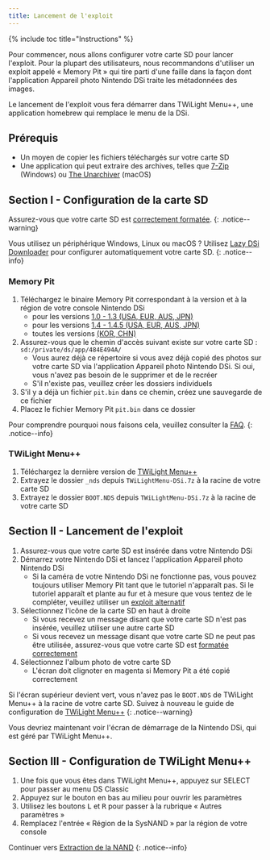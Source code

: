 ```yaml
---
title: Lancement de l'exploit
---
```


{% include toc title="Instructions" %}

Pour commencer, nous allons configurer votre carte SD pour lancer l'exploit. Pour la plupart des utilisateurs, nous recommandons d'utiliser un exploit appelé « Memory Pit » qui tire parti d'une faille dans la façon dont l'application Appareil photo Nintendo DSi traite les métadonnées des images.

Le lancement de l'exploit vous fera démarrer dans TWiLight Menu++, une application homebrew qui remplace le menu de la DSi.

## Prérequis
- Un moyen de copier les fichiers téléchargés sur votre carte SD
- Une application qui peut extraire des archives, telles que [7-Zip](https://www.7-zip.org/) (Windows) ou [The Unarchiver](https://apps.apple.com/us/app/the-unarchiver/id425424353) (macOS)

## Section I - Configuration de la carte SD
Assurez-vous que votre carte SD est [correctement formatée](sd-card-setup).
{: .notice--warning}

Vous utilisez un périphérique Windows, Linux ou macOS ? Utilisez [Lazy DSi Downloader](lazy-dsi-downloader) pour configurer automatiquement votre carte SD.
{: .notice--info}

### Memory Pit
1. Téléchargez le binaire Memory Pit correspondant à la version et à la région de votre console Nintendo DSi
   - pour les versions [1.0 - 1.3 (USA, EUR, AUS, JPN)](/assets/files/memory_pit/256/pit.bin)
   - pour les versions [1.4 - 1.4.5 (USA, EUR, AUS, JPN)](/assets/files/memory_pit/768_1024/pit.bin)
   - toutes les versions [(KOR, CHN)](/assets/files/memory_pit/256/pit.bin)
1. Assurez-vous que le chemin d'accès suivant existe sur votre carte SD : `sd:/private/ds/app/484E494A/`
   - Vous aurez déjà ce répertoire si vous avez déjà copié des photos sur votre carte SD via l'application Appareil photo Nintendo DSi. Si oui, vous n'avez pas besoin de le supprimer et de le recréer
   - S'il n'existe pas, veuillez créer les dossiers individuels
1. S'il y a déjà un fichier `pit.bin` dans ce chemin, créez une sauvegarde de ce fichier
1. Placez le fichier Memory Pit `pit.bin` dans ce dossier

Pour comprendre pourquoi nous faisons cela, veuillez consulter la [FAQ](/faq#what-functionality-will-i-lose-by-modding-my-system).
{: .notice--info}

### TWiLight Menu++
1. Téléchargez la dernière version de [TWiLight Menu++](https://github.com/DS-Homebrew/TWiLightMenu/releases/latest/download/TWiLightMenu-DSi.7z)
1. Extrayez le dossier `_nds` depuis `TWiLightMenu-DSi.7z` à la racine de votre carte SD
1. Extrayez le dossier `BOOT.NDS` depuis `TWiLightMenu-DSi.7z` à la racine de votre carte SD

## Section II - Lancement de l'exploit

1. Assurez-vous que votre carte SD est insérée dans votre Nintendo DSi
1. Démarrez votre Nintendo DSi et lancez l'application Appareil photo Nintendo DSi
   - Si la caméra de votre Nintendo DSi ne fonctionne pas, vous pouvez toujours utiliser Memory Pit tant que le tutoriel n'apparaît pas. Si le tutoriel apparaît et plante au fur et à mesure que vous tentez de le compléter, veuillez utiliser un [exploit alternatif](alternate-exploits)
1. Sélectionnez l'icône de la carte SD en haut à droite
   - Si vous recevez un message disant que votre carte SD n'est pas insérée, veuillez utiliser une autre carte SD
   - Si vous recevez un message disant que votre carte SD ne peut pas être utilisée, assurez-vous que votre carte SD est [formatée correctement](sd-card-setup)
1. Sélectionnez l'album photo de votre carte SD
   - L'écran doit clignoter en magenta si Memory Pit a été copié correctement

Si l'écran supérieur devient vert, vous n'avez pas le `BOOT.NDS` de TWiLight Menu++ à la racine de votre carte SD. Suivez à nouveau le guide de configuration de [TWiLight Menu++](launching-the-exploit#twilight-menu)
{: .notice--warning}

Vous devriez maintenant voir l'écran de démarrage de la Nintendo DSi, qui est géré par TWiLight Menu++.

## Section III - Configuration de TWiLight Menu++

1. Une fois que vous êtes dans TWiLight Menu++, appuyez sur SELECT pour passer au menu DS Classic
1. Appuyez sur le bouton en bas au milieu pour ouvrir les paramètres
1. Utilisez les boutons <kbd class="l">L</kbd> et <kbd class="r">R</kbd> pour passer à la rubrique « Autres  paramètres »
1. Remplacez l'entrée « Région de la SysNAND » par la région de votre console

Continuer vers [Extraction de la NAND](dumping-nand)
{: .notice--info}
